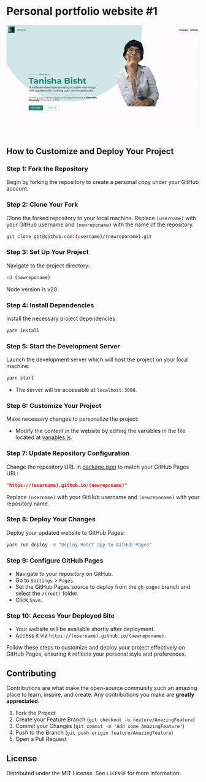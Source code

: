 # Personal portfolio website #1

![Personal portfolio template - parallax theme](demo/demo.gif)

## How to Customize and Deploy Your Project

### Step 1: Fork the Repository
Begin by forking the repository to create a personal copy under your GitHub account.

### Step 2: Clone Your Fork
Clone the forked repository to your local machine. Replace `(username)` with your GitHub username and `(newreponame)` with the name of the repository.
```bash
git clone git@github.com:(username)/(newreponame).git
```

### Step 3: Set Up Your Project
Navigate to the project directory:
```bash
cd (newreponame)
```

Node version is v20

### Step 4: Install Dependencies
Install the necessary project dependencies:
```bash
yarn install
```

### Step 5: Start the Development Server
Launch the development server which will host the project on your local machine:
```bash
yarn start
```
- The server will be accessible at `localhost:3000`.

### Step 6: Customize Your Project
Make necessary changes to personalize the project:
- Modify the content in the website by editing the variables in the file located at [variables.js](/src/Content/variables.js).

### Step 7: Update Repository Configuration
Change the repository URL in [package.json](/package.json) to match your GitHub Pages URL:
```json
"https://(username).github.io/(newreponame)"
```
Replace `(username)` with your GitHub username and `(newreponame)` with your repository name.

### Step 8: Deploy Your Changes
Deploy your updated website to GitHub Pages:
```bash
yarn run deploy -m "Deploy React app to GitHub Pages"
```

### Step 9: Configure GitHub Pages
- Navigate to your repository on GitHub.
- Go to `Settings` > `Pages`.
- Set the GitHub Pages source to deploy from the `gh-pages` branch and select the `/(root)` folder.
- Click `Save`.

### Step 10: Access Your Deployed Site
- Your website will be available shortly after deployment.
- Access it via `https://(username).github.io/(newreponame)`.

Follow these steps to customize and deploy your project effectively on GitHub Pages, ensuring it reflects your personal style and preferences.

## Contributing
Contributions are what make the open-source community such an amazing place to learn, inspire, and create. Any contributions you make are **greatly appreciated**.
1. Fork the Project
2. Create your Feature Branch (`git checkout -b feature/AmazingFeature`)
3. Commit your Changes (`git commit -m 'Add some AmazingFeature'`)
4. Push to the Branch (`git push origin feature/AmazingFeature`)
5. Open a Pull Request

## License
Distributed under the MIT License. See `LICENSE` for more information.
